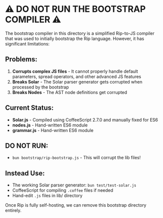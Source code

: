 # ⚠️ DO NOT RUN THE BOOTSTRAP COMPILER ⚠️

The bootstrap compiler in this directory is a simplified Rip-to-JS compiler that was used to initially bootstrap the Rip language. However, it has significant limitations:

## Problems:
1. **Corrupts complex JS files** - It cannot properly handle default parameters, spread operators, and other advanced JS features
2. **Breaks Solar** - The Solar parser generator gets corrupted when processed by the bootstrap
3. **Breaks Nodes** - The AST node definitions get corrupted

## Current Status:
- **Solar.js** - Compiled using CoffeeScript 2.7.0 and manually fixed for ES6
- **nodes.js** - Hand-written ES6 module
- **grammar.js** - Hand-written ES6 module

## DO NOT RUN:
- `bun bootstrap/rip-bootstrap.js` - This will corrupt the lib files!

## Instead Use:
- The working Solar parser generator: `bun test/test-solar.js`
- CoffeeScript for compiling `.coffee` files if needed
- Hand-edit `.js` files in lib/ directory

Once Rip is fully self-hosting, we can remove this bootstrap directory entirely.
